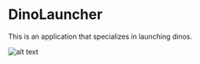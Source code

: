 # DinoLauncher

This is an application that specializes in launching dinos.

![alt text](https://github.com/sabre230/DinoLauncher/raw/master/.res/DinoLauncher.png)
